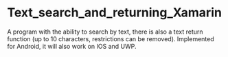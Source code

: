 # Text_search_and_returning_Xamarin
A program with the ability to search by text, there is also a text return function (up to 10 characters, restrictions can be removed).  Implemented for Android, it will also work on IOS and UWP.

